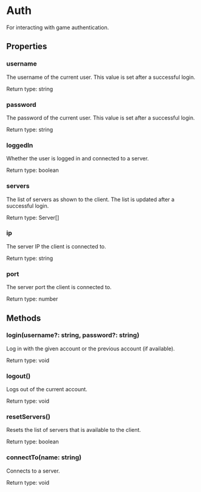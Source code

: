 # Auth

<p>For interacting with game authentication.</p>

## Properties

### username
<p>The username of the current user. This value is set after a successful login.</p>


Return type: string

### password
<p>The password of the current user. This value is set after a successful login.</p>


Return type: string

### loggedIn
<p>Whether the user is logged in and connected to a server.</p>


Return type: boolean

### servers
<p>The list of servers as shown to the client. The list is updated after a successful login.</p>


Return type: Server[]

### ip
<p>The server IP the client is connected to.</p>


Return type: string

### port
<p>The server port the client is connected to.</p>


Return type: number

## Methods

### login(username?: string, password?: string)
Log in with the given account or the previous account (if available).


Return type: void

### logout()
Logs out of the current account.


Return type: void

### resetServers()
Resets the list of servers that is available to the client.


Return type: boolean

### connectTo(name: string)
Connects to a server.


Return type: void